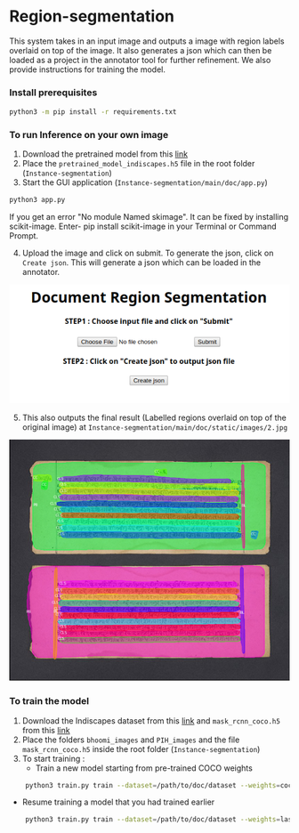 # Region-segmentation

This system takes in an input image and outputs a image with region labels overlaid on top of the image. It also generates a json which can then be loaded as a project in the annotator tool for further refinement. We also provide instructions for training the model.

### Install prerequisites 

```bash
python3 -m pip install -r requirements.txt
```

### To run Inference on your own image

1. Download the pretrained model from this [link](https://drive.google.com/file/d/1TFUEjo4D7een7C7fGJV-xrU1cKi_hFeO/view?usp=sharing) 
2. Place the `pretrained_model_indiscapes.h5` file in the root folder (`Instance-segmentation`)
3. Start the  GUI application (`Instance-segmentation/main/doc/app.py`)
```bash
python3 app.py
```
If you get an error "No module Named skimage". It can be fixed by installing scikit-image. Enter- pip install scikit-image in your Terminal or Command Prompt.

4. Upload the image and click on submit. To generate the json, click on `Create json`. This will generate a json which can be loaded in the annotator.

![app](/images/app.png)

5. This also outputs the final result (Labelled regions overlaid on top of the original image) at `Instance-segmentation/main/doc/static/images/2.jpg`

![Results](/images/result.png)

### To train the model

1. Download the Indiscapes dataset from this [link](http://ihdia.iiit.ac.in/indiscapes/) and `mask_rcnn_coco.h5
`from this [link](https://github.com/matterport/Mask_RCNN/releases)
2. Place the folders `bhoomi_images` and `PIH_images` and the file `mask_rcnn_coco.h5` inside the root folder (`Instance-segmentation`)
3. To start training :
   - Train a new model starting from pre-trained COCO weights
```bash
	python3 train.py train --dataset=/path/to/doc/dataset --weights=coco
```

   - Resume training a model that you had trained earlier
```bash
	python3 train.py train --dataset=/path/to/doc/dataset --weights=last
```
